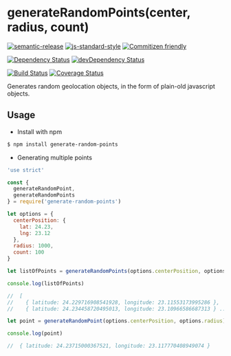 # generateRandomPoints(center, radius, count)

[![semantic-release](https://img.shields.io/badge/%20%20%F0%9F%93%A6%F0%9F%9A%80-semantic--release-e10079.svg)](https://github.com/semantic-release/semantic-release)
[![js-standard-style](https://img.shields.io/badge/code%20style-standard-brightgreen.svg?style=flat)](https://github.com/feross/standard)
[![Commitizen friendly](https://img.shields.io/badge/commitizen-friendly-brightgreen.svg)](http://commitizen.github.io/cz-cli/)

[![Dependency Status](https://david-dm.org/armand1m/generate-random-points/master.svg)](https://david-dm.org/armand1m/generate-random-points/master)
[![devDependency Status](https://david-dm.org/armand1m/generate-random-points/master/dev-status.svg)](https://david-dm.org/armand1m/generate-random-points/master#info=devDependencies)

[![Build Status](https://travis-ci.org/armand1m/generate-random-points.svg?branch=master)](https://travis-ci.org/armand1m/generate-random-points)
[![Coverage Status](https://coveralls.io/repos/armand1m/generate-random-points/badge.svg?branch=master&service=github)](https://coveralls.io/github/armand1m/generate-random-points?branch=master)

Generates random geolocation objects, in the form of plain-old javascript objects.

## Usage

 - Install with npm

```sh
$ npm install generate-random-points
```

 - Generating multiple points

```js
'use strict'

const {
  generateRandomPoint,
  generateRandomPoints
} = require('generate-random-points')

let options = {
  centerPosition: {
    lat: 24.23,
    lng: 23.12
  },
  radius: 1000,
  count: 100
}

let listOfPoints = generateRandomPoints(options.centerPosition, options.radius, options.count)

console.log(listOfPoints)

//  [
//    { latitude: 24.229716908541928, longitude: 23.11553173995286 },
//    { latitude: 24.234458720495013, longitude: 23.10966586687313 } ...

let point = generateRandomPoint(options.centerPosition, options.radius)

console.log(point)

//  { latitude: 24.23715000367521, longitude: 23.117770408949074 }
```
